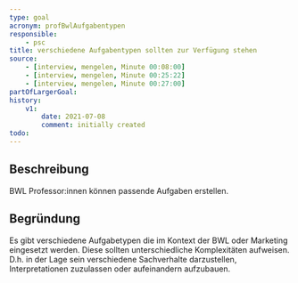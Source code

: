 ```yaml
---
type: goal
acronym: profBwlAufgabentypen
responsible: 
    - psc
title: verschiedene Aufgabentypen sollten zur Verfügung stehen
source:
    - [interview, mengelen, Minute 00:08:00]
    - [interview, mengelen, Minute 00:25:22]
    - [interview, mengelen, Minute 00:27:00]
partOfLargerGoal: 
history:
    v1:
        date: 2021-07-08
        comment: initially created
todo: 
---
```


## Beschreibung

BWL Professor:innen können passende Aufgaben erstellen.

## Begründung

Es gibt verschiedene Aufgabetypen die im Kontext der BWL oder Marketing eingesetzt werden. Diese sollten unterschiedliche Komplexitäten aufweisen. D.h. in der Lage sein verschiedene Sachverhalte darzustellen, Interpretationen zuzulassen oder aufeinandern aufzubauen.